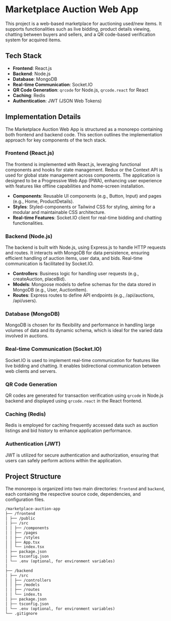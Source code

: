 # Marketplace Auction Web App

This project is a web-based marketplace for auctioning used/new items. It supports functionalities such as live bidding, product details viewing, chatting between buyers and sellers, and a QR code-based verification system for acquired items.

## Tech Stack

- **Frontend**: React.js
- **Backend**: Node.js
- **Database**: MongoDB
- **Real-time Communication**: Socket.IO
- **QR Code Generation**: `qrcode` for Node.js, `qrcode.react` for React
- **Caching**: Redis
- **Authentication**: JWT (JSON Web Tokens)

## Implementation Details

The Marketplace Auction Web App is structured as a monorepo containing both frontend and backend code. This section outlines the implementation approach for key components of the tech stack.

### Frontend (React.js)

The frontend is implemented with React.js, leveraging functional components and hooks for state management. Redux or the Context API is used for global state management across components. The application is designed to be a Progressive Web App (PWA), enhancing user experience with features like offline capabilities and home-screen installation.

- **Components**: Reusable UI components (e.g., Button, Input) and pages (e.g., Home, ProductDetails).
- **Styles**: Styled-components or Tailwind CSS for styling, aiming for a modular and maintainable CSS architecture.
- **Real-time Features**: Socket.IO client for real-time bidding and chatting functionalities.

### Backend (Node.js)

The backend is built with Node.js, using Express.js to handle HTTP requests and routes. It interacts with MongoDB for data persistence, ensuring efficient handling of auction items, user data, and bids. Real-time communication is facilitated by Socket.IO.

- **Controllers**: Business logic for handling user requests (e.g., createAuction, placeBid).
- **Models**: Mongoose models to define schemas for the data stored in MongoDB (e.g., User, AuctionItem).
- **Routes**: Express routes to define API endpoints (e.g., /api/auctions, /api/users).

### Database (MongoDB)

MongoDB is chosen for its flexibility and performance in handling large volumes of data and its dynamic schema, which is ideal for the varied data involved in auctions.

### Real-time Communication (Socket.IO)

Socket.IO is used to implement real-time communication for features like live bidding and chatting. It enables bidirectional communication between web clients and servers.

### QR Code Generation

QR codes are generated for transaction verification using `qrcode` in Node.js backend and displayed using `qrcode.react` in the React frontend.

### Caching (Redis)

Redis is employed for caching frequently accessed data such as auction listings and bid history to enhance application performance.

### Authentication (JWT)

JWT is utilized for secure authentication and authorization, ensuring that users can safely perform actions within the application.

## Project Structure

The monorepo is organized into two main directories: `frontend` and `backend`, each containing the respective source code, dependencies, and configuration files.

```md
/marketplace-auction-app
├── /frontend
│ ├── /public
│ ├── /src
│ │ ├── /components
│ │ ├── /pages
│ │ ├── /styles
│ │ ├── App.tsx
│ │ └── index.tsx
│ ├── package.json
│ ├── tsconfig.json
│ └── .env (optional, for environment variables)
│
├── /backend
│ ├── /src
│ │ ├── /controllers
│ │ ├── /models
│ │ ├── /routes
│ │ └── index.ts
│ ├── package.json
│ ├── tsconfig.json
│ └── .env (optional, for environment variables)
└── .gitignore
```
